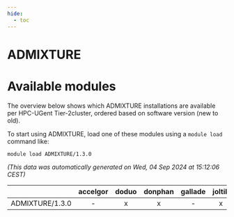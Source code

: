 ```yaml
---
hide:
  - toc
---
```


ADMIXTURE
=========

# Available modules


The overview below shows which ADMIXTURE installations are available per HPC-UGent Tier-2cluster, ordered based on software version (new to old).

To start using ADMIXTURE, load one of these modules using a `module load` command like:

```shell
module load ADMIXTURE/1.3.0
```

*(This data was automatically generated on Wed, 04 Sep 2024 at 15:12:06 CEST)*  

| |accelgor|doduo|donphan|gallade|joltik|shinx|skitty|
| :---: | :---: | :---: | :---: | :---: | :---: | :---: | :---: |
|ADMIXTURE/1.3.0|-|x|x|-|x|-|x|
